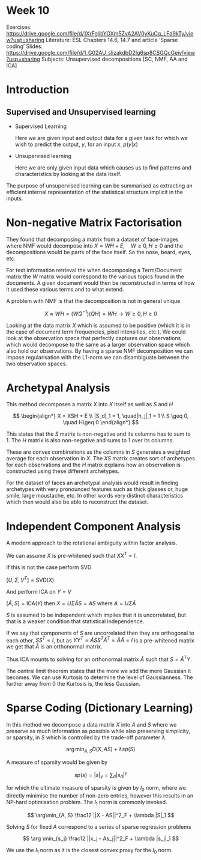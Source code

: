 # Week 10

Exercises: https://drive.google.com/file/d/1XrFglibYOXm5ZvA2AV0yKuCq_LFd9kTy/view?usp=sharing
Literature: ESL Chapters 14.6, 14.7 and article ‘Sparse coding’
Slides: https://drive.google.com/file/d/1_G02AU_slizakdbD2Ig6sp8CSGQcGeiy/view?usp=sharing
Subjects: Unsupervised decompositions [SC, NMF, AA and ICA]

# Introduction

## Supervised and Unsupervised learning

- Supervised Learning
    
    Here we are given input and output data for a given task for which we wish to predict the output, $y$, for an input $x$, $p(y | x)$
    
- Unsupervised learning
    
    Here we are only given input data which causes us to find patterns and characteristics by looking at the data itself.
    

The purpose of unsupervised learning can be summarised as extracting an efficient internal representation of the statistical structure implicit in the inputs.

# Non-negative Matrix Factorisation

They found that decomposing a matrix from a dataset of face-images where NMF would decompose into $X = WH+E, \quad W\geq 0, H\geq 0$ and the decompositions would be parts of the face itself. So the nose, beard, eyes, etc. 

For text information retrieval the when decomposing a Term/Document matrix the $W$ matrix would correspond to the various topics found in the documents. A given document would then be reconstructed in terms of how it used these various terms and to what extend.

A problem with NMF is that the decomposition is not in general unique

$$
X \approx WH = (WQ^{-1})(QH)=WH \rightarrow W\geq0, H\geq0
$$

Looking at the data matrix $X$ which is assumed to be positive (which it is in the case of document term frequencies, pixel intensities, etc.). We could look at the observation space that perfectly captures our observations which would decompose to the same as a larger observation space which also hold our observations. By having a sparse NMF decomposition we can impose regularisation with the L1-norm we can disambiguate between the two observation spaces.

# Archetypal Analysis

This method decomposes a matrix $X$ into $X$ itself as well as $S$ and $H$

$$
\begin{align*}
X = XSH + E \\
|S_d|_1 = 1, \quad|h_j|_1 = 1 \\
S \geq 0, \quad H\geq 0
\end{align*}
$$

This states that the $S$ matrix is non-negative and its columns has to sum to 1. The $H$ matrix is also non-negative and sums to 1 over its columns.

These are convex combinations as the columns in $S$ generates a weighted average for each observation in $X$. The $XS$ matrix creates sort of archetypes for each observations and the $H$ matrix explains how an observation is constructed using these different archetypes.

For the dataset of faces an archetypal analysis would result in finding archetypes with very pronounced features such as thick glasses or, huge smile, large moustache, etc. In other words very distinct characteristics which then would also be able to reconstruct the dataset.

# Independent Component Analysis

A modern approach to the rotational ambiguity within factor analysis.

We can assume $X$ is pre-whitened such that $XX^T=I$.

If this is not the case perform SVD

$[U, \Sigma, V^T] = \text{SVD}(X)$

And perform ICA on $Y = V$

$[\tilde{A}, S] = \text{ICA}(Y)$ then $X = U\Sigma \tilde{A} S = AS$ where $A = U\Sigma \tilde A$

$S$ is assumed to be independent which implies that it is uncorrelated, but that is a weaker condition that statistical independence.

If we say that components of $S$ are uncorrelated then they are orthogonal to each other, $SS^T = I$, but as $YY^T=\tilde A SS^T \tilde A^T = \tilde A \tilde A = I$ is a pre-whitened matrix we get that $\tilde A$ is an orthonormal matrix.

Thus ICA mounts to solving for an orthonormal matrix $\tilde A$ such that $S = \tilde A^TY$.

The central limit theorem states that the more we add the more Gaussian it becomes. We can use Kurtosis to determine the level of Gaussianness. The further away from 0 the Kurtosis is, the less Gaussian.

# Sparse Coding (Dictionary Learning)

In this method we decompose a data matrix $X$ into $A$ and $S$ where we preserve as much information as possible while also preserving simplicity, or sparsity, in $S$ which is controlled by the trade-off parameter $\lambda$.

$$
\arg\min_{A, S} D(X, AS) + \lambda sp(S)
$$

A measure of sparsity would be given by 

$$
sp(s) = |s|_\gamma = \sum_d |s_d|^\gamma
$$

for which the ultimate measure of sparsity is given by $l_0$ norm, where we directly minimise the number of non-zero entries, however this results in an NP-hard optimisation problem. The $l_1$ norm is commonly invoked.

$$
\arg\min_{A, S} \frac12 ||X - AS||^2_F + \lambda |S|_1
$$

Solving $S$ for fixed $A$ correspond to a series of sparse regression problems

$$
\arg \min_{s_j} \frac12 ||x_j - As_j||^2_F + \lambda |s_j|_1
$$

We use the $l_1$ norm as it is the closest convex proxy for the $l_0$ norm.